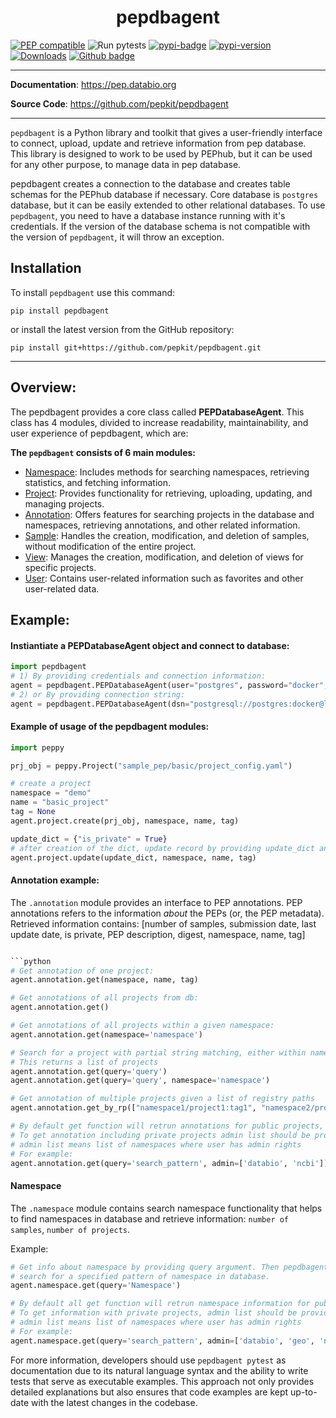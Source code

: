 <h1 align="center">pepdbagent</h1>
<p align="center">

[![PEP compatible](https://pepkit.github.io/img/PEP-compatible-green.svg)](https://pep.databio.org/)
![Run pytests](https://github.com/pepkit/pepdbagent/workflows/Run%20pytests/badge.svg)
[![pypi-badge](https://img.shields.io/pypi/v/pepdbagent?color=%2334D058)](https://pypi.org/project/pepdbagent)
[![pypi-version](https://img.shields.io/pypi/pyversions/pepdbagent.svg?color=%2334D058)](https://pypi.org/project/pepdbagent)
[![Downloads](https://static.pepy.tech/badge/pepdbagent)](https://pepy.tech/project/pepdbagent)
[![Github badge](https://img.shields.io/badge/source-github-354a75?logo=github)](https://github.com/pepkit/pepdbagent)

</p>

---

**Documentation**: <a href="https://pep.databio.org" target="_blank">https://pep.databio.org</a>

**Source Code**: <a href="https://github.com/pepkit/pepdbagent" target="_blank">https://github.com/pepkit/pepdbagent</a>

---

`pepdbagent` is a Python library and toolkit that gives a user-friendly 
interface to connect, upload, update and retrieve information from pep database. This library is designed to work 
to be used by PEPhub, but it can be used for any other purpose, to manage data in pep database.

pepdbagent creates a connection to the database and creates table schemas for the PEPhub database if necessary.
Core database is `postgres` database, but it can be easily extended to other relational databases.
To use `pepdbagent`, you need to have a database instance running with it's credentials.
If the version of the database schema is not compatible with the version of `pepdbagent`, it will throw an exception.

## Installation
To install `pepdbagent` use this command: 
```
pip install pepdbagent
```
or install the latest version from the GitHub repository:
```
pip install git+https://github.com/pepkit/pepdbagent.git
```

---
## Overview:

The pepdbagent provides a core class called **PEPDatabaseAgent**. This class has 4 modules, divided 
to increase readability, maintainability, and user experience of pepdbagent, which are:

**The `pepdbagent` consists of 6 main modules:**
- <u>Namespace</u>: Includes methods for searching namespaces, retrieving statistics, and fetching information.
- <u>Project</u>: Provides functionality for retrieving, uploading, updating, and managing projects.
- <u>Annotation</u>: Offers features for searching projects in the database and namespaces, retrieving annotations, and other related information.
- <u>Sample</u>: Handles the creation, modification, and deletion of samples, without modification of the entire project.
- <u>View</u>: Manages the creation, modification, and deletion of views for specific projects.
- <u>User</u>: Contains user-related information such as favorites and other user-related data.

## Example:

#### Instiantiate a PEPDatabaseAgent object and connect to database:

```python
import pepdbagent
# 1) By providing credentials and connection information:
agent = pepdbagent.PEPDatabaseAgent(user="postgres", password="docker", )
# 2) or By providing connection string:
agent = pepdbagent.PEPDatabaseAgent(dsn="postgresql://postgres:docker@localhost:5432/pep-db")
```

#### Example of usage of the pepdbagent modules:

```python
import peppy

prj_obj = peppy.Project("sample_pep/basic/project_config.yaml")

# create a project
namespace = "demo"
name = "basic_project"
tag = None
agent.project.create(prj_obj, namespace, name, tag)

update_dict = {"is_private" = True}
# after creation of the dict, update record by providing update_dict and namespace, name and tag:
agent.project.update(update_dict, namespace, name, tag)
```


#### Annotation example:


The `.annotation` module provides an interface to PEP annotations. 
PEP annotations refers to the information *about* the PEPs (or, the PEP metadata). 
Retrieved information contains: [number of samples, submission date, last update date,
is private, PEP description, digest, namespace, name, tag]

```python

```python
# Get annotation of one project:
agent.annotation.get(namespace, name, tag)

# Get annotations of all projects from db:
agent.annotation.get()

# Get annotations of all projects within a given namespace:
agent.annotation.get(namespace='namespace')

# Search for a project with partial string matching, either within namespace or entire database
# This returns a list of projects
agent.annotation.get(query='query')
agent.annotation.get(query='query', namespace='namespace')

# Get annotation of multiple projects given a list of registry paths
agent.annotation.get_by_rp(["namespace1/project1:tag1", "namespace2/project2:tag2"])

# By default get function will retrun annotations for public projects,
# To get annotation including private projects admin list should be provided.
# admin list means list of namespaces where user has admin rights
# For example:
agent.annotation.get(query='search_pattern', admin=['databio', 'ncbi'])
```


#### Namespace
The `.namespace` module contains search namespace functionality that helps to find namespaces in database 
and retrieve information: `number of samples`, `number of projects`.

Example:
```python
# Get info about namespace by providing query argument. Then pepdbagent will
# search for a specified pattern of namespace in database.
agent.namespace.get(query='Namespace')

# By default all get function will retrun namespace information for public projects,
# To get information with private projects, admin list should be provided.
# admin list means list of namespaces where user has admin rights
# For example:
agent.namespace.get(query='search_pattern', admin=['databio', 'geo', 'ncbi'])
```
For more information, developers should use `pepdbagent pytest` as documentation due to its natural language syntax and the 
ability to write tests that serve as executable examples. 
This approach not only provides detailed explanations but also ensures that code examples are kept 
up-to-date with the latest changes in the codebase.
